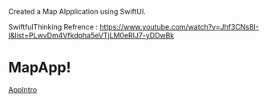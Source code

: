 
Created a Map Alpplication using SwiftUI.


SwiftfulThinking
Refrence : https://www.youtube.com/watch?v=Jhf3CNs8I-I&list=PLwvDm4Vfkdpha5eVTjLM0eRlJ7-yDDwBk

# MapApp!
[AppIntro](https://user-images.githubusercontent.com/14803292/192059605-498ce540-c772-4a4a-90b3-031c97f03c09.gif)
